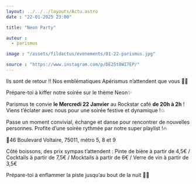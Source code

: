 ```yaml
---
layout: ../../../layouts/Actu.astro
date : "22-01-2025 23:00"

title: "Neon Party"

auteur :
  - parismus

image : "/assets/fildactus/evenements/01-22-parismus.jpg"

source : "https://www.instagram.com/p/DE25t8WI7EP/"
---
```


Ils sont de retour !! Nos emblématiques Apérismus n’attendent que vous 👀💙

Prépare-toi à kiffer notre soirée sur le thème Neon✨

Parismus te convie __le Mercredi 22 Janvier__ au Rockstar café __de 20h à 2h__ ! Viens t’éclater avec nous pour une soirée festive et dynamique !💥

Passe un moment convivial, échange et danse pour rencontrer de nouvelles personnes. Profite d’une soirée rythmée par notre super playlist !🔥

📍46 Boulevard Voltaire, 75011, métro 5, 8 et 9

Côté boissons, des prix sympas t’attendent : Pinte de bière à partir de 4,5€ / Cocktails à partir de 7,5€ / Mocktails à partir de 6€ / Verre de vin à partir de 3,5€

Prépare-toi à enflammer la piste jusqu’au bout de la nuit 💃🕺